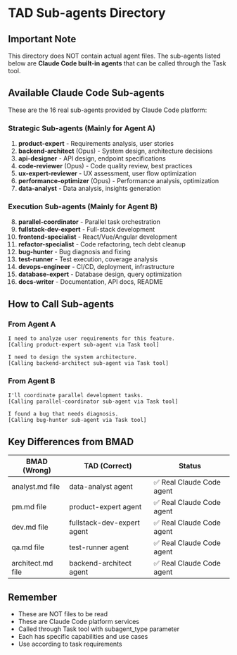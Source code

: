 # TAD Sub-agents Directory

## Important Note
This directory does NOT contain actual agent files. The sub-agents listed below are **Claude Code built-in agents** that can be called through the Task tool.

## Available Claude Code Sub-agents

These are the 16 real sub-agents provided by Claude Code platform:

### Strategic Sub-agents (Mainly for Agent A)
1. **product-expert** - Requirements analysis, user stories
2. **backend-architect** (Opus) - System design, architecture decisions
3. **api-designer** - API design, endpoint specifications
4. **code-reviewer** (Opus) - Code quality review, best practices
5. **ux-expert-reviewer** - UX assessment, user flow optimization
6. **performance-optimizer** (Opus) - Performance analysis, optimization
7. **data-analyst** - Data analysis, insights generation

### Execution Sub-agents (Mainly for Agent B)
8. **parallel-coordinator** - Parallel task orchestration
9. **fullstack-dev-expert** - Full-stack development
10. **frontend-specialist** - React/Vue/Angular development
11. **refactor-specialist** - Code refactoring, tech debt cleanup
12. **bug-hunter** - Bug diagnosis and fixing
13. **test-runner** - Test execution, coverage analysis
14. **devops-engineer** - CI/CD, deployment, infrastructure
15. **database-expert** - Database design, query optimization
16. **docs-writer** - Documentation, API docs, README

## How to Call Sub-agents

### From Agent A
```
I need to analyze user requirements for this feature.
[Calling product-expert sub-agent via Task tool]

I need to design the system architecture.
[Calling backend-architect sub-agent via Task tool]
```

### From Agent B
```
I'll coordinate parallel development tasks.
[Calling parallel-coordinator sub-agent via Task tool]

I found a bug that needs diagnosis.
[Calling bug-hunter sub-agent via Task tool]
```

## Key Differences from BMAD

| BMAD (Wrong) | TAD (Correct) | Status |
|--------------|---------------|--------|
| analyst.md file | data-analyst agent | ✅ Real Claude Code agent |
| pm.md file | product-expert agent | ✅ Real Claude Code agent |
| dev.md file | fullstack-dev-expert agent | ✅ Real Claude Code agent |
| qa.md file | test-runner agent | ✅ Real Claude Code agent |
| architect.md file | backend-architect agent | ✅ Real Claude Code agent |

## Remember
- These are NOT files to be read
- These are Claude Code platform services
- Called through Task tool with subagent_type parameter
- Each has specific capabilities and use cases
- Use according to task requirements